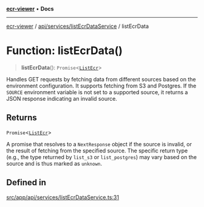 [**ecr-viewer**](../../../../README.md) • **Docs**

***

[ecr-viewer](../../../../README.md) / [api/services/listEcrDataService](../README.md) / listEcrData

# Function: listEcrData()

> **listEcrData**(): `Promise`\<[`ListEcr`](../type-aliases/ListEcr.md)\>

Handles GET requests by fetching data from different sources based on the environment configuration.
It supports fetching from S3 and Postgres. If the `SOURCE` environment variable is not set to
a supported source, it returns a JSON response indicating an invalid source.

## Returns

`Promise`\<[`ListEcr`](../type-aliases/ListEcr.md)\>

A promise that resolves to a `NextResponse` object
  if the source is invalid, or the result of fetching from the specified source.
  The specific return type (e.g., the type returned by `list_s3` or `list_postgres`)
  may vary based on the source and is thus marked as `unknown`.

## Defined in

[src/app/api/services/listEcrDataService.ts:31](https://github.com/CDCgov/phdi/blob/fa63a85e5b4651bdfc0d25ecc23a67e11fbcba18/containers/ecr-viewer/src/app/api/services/listEcrDataService.ts#L31)

